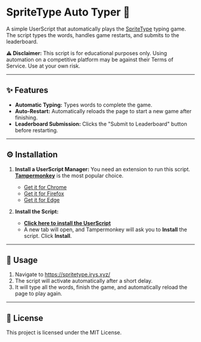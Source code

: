 # SpriteType Auto Typer 🤖

A simple UserScript that automatically plays the [SpriteType](https://spritetype.com/) typing game. The script types the words, handles game restarts, and submits to the leaderboard.

**⚠️ Disclaimer:** This script is for educational purposes only. Using automation on a competitive platform may be against their Terms of Service. Use at your own risk.

---

## ✨ Features

-   **Automatic Typing:** Types words to complete the game.
-   **Auto-Restart:** Automatically reloads the page to start a new game after finishing.
-   **Leaderboard Submission:** Clicks the "Submit to Leaderboard" button before restarting.

---

## ⚙️ Installation

1.  **Install a UserScript Manager:** You need an extension to run this script. **[Tampermonkey](https://www.tampermonkey.net/)** is the most popular choice.
    * [Get it for Chrome](https://chrome.google.com/webstore/detail/tampermonkey/dhdgffkkebhmkfjojejmpbldmpobfkfo)
    * [Get it for Firefox](https://addons.mozilla.org/en-US/firefox/addon/tampermonkey/)
    * [Get it for Edge](https://microsoftedge.microsoft.com/addons/detail/tampermonkey/iikmkjmpaadaobahmlepeloendndfphd)

2.  **Install the Script:**
    * **[Click here to install the UserScript]((https://github.com/fmebruh/Irys-SpriteType/blob/main/spritetype.js))**
    * A new tab will open, and Tampermonkey will ask you to **Install** the script. Click **Install**.


---

## 🚀 Usage

1.  Navigate to https://spritetype.irys.xyz/
2.  The script will activate automatically after a short delay.
3.  It will type all the words, finish the game, and automatically reload the page to play again.

---

## 📝 License

This project is licensed under the MIT License.
